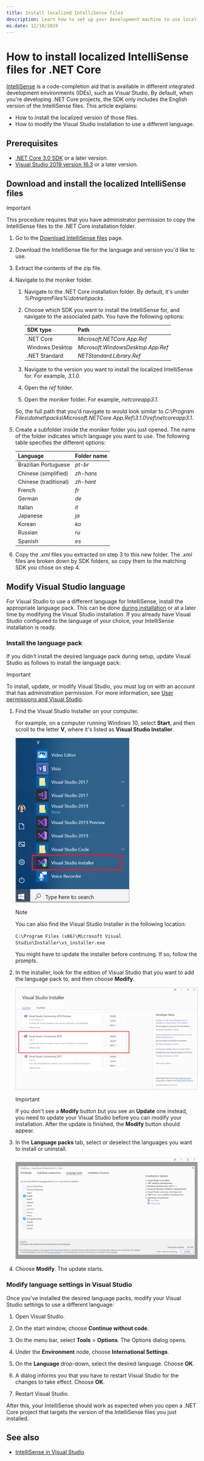 ```yaml
---
title: Install localized IntelliSense files
description: Learn how to set up your development machine to use localized IntelliSense files for .NET Core projects in Visual Studio.
ms.date: 12/18/2019
---
```

# How to install localized IntelliSense files for .NET Core

[IntelliSense](/visualstudio/ide/using-intellisense) is a code-completion aid that is available in different integrated development environments (IDEs), such as Visual Studio. By default, when you're developing .NET Core projects, the SDK only includes the English version of the IntelliSense files. This article explains:

- How to install the localized version of those files.
- How to modify the Visual Studio installation to use a different language.

## Prerequisites

- [.NET Core 3.0 SDK](https://dotnet.microsoft.com/download/dotnet-core) or a later version.
- [Visual Studio 2019 version 16.3](https://visualstudio.microsoft.com/downloads/?utm_medium=microsoft&utm_source=docs.microsoft.com&utm_campaign=inline+link&utm_content=download+vs2019) or a later version.

## Download and install the localized IntelliSense files

> [!IMPORTANT]
> This procedure requires that you have administrator permission to copy the IntelliSense files to the .NET Core installation folder.

1. Go to the [Download IntelliSense files](https://dotnet.microsoft.com/download/dotnet-core/intellisense) page.

1. Download the IntelliSense file for the language and version you'd like to use.

1. Extract the contents of the zip file.

1. Navigate to the moniker folder.

   1. Navigate to the .NET Core installation folder. By default, it's under *%ProgramFiles%\dotnet\packs*.
   1. Choose which SDK you want to install the IntelliSense for, and navigate to the associated path. You have the following options:

      | SDK type        | Path                               |
      | --------------- | ---------------------------------- |
      | .NET Core       | *Microsoft.NETCore.App.Ref*        |
      | Windows Desktop | *Microsoft.WindowsDesktop.App.Ref* |
      | .NET Standard   | *NETStandard.Library.Ref*          |
   
   1. Navigate to the version you want to install the localized IntelliSense for. For example, *3.1.0*.
   1. Open the *ref* folder.
   1. Open the moniker folder. For example, *netcoreapp3.1*.

   So, the full path that you'd navigate to would look similar to *C:\Program Files\dotnet\packs\Microsoft.NETCore.App.Ref\3.1.0\ref\netcoreapp3.1*.

1. Create a subfolder inside the moniker folder you just opened. The name of the folder indicates which language you want to use. The following table specifies the different options:

   | Language              | Folder name |
   | --------------------- | ----------- |
   | Brazilian Portuguese  | *pt-br*     |
   | Chinese (simplified)  | *zh-hans*   |
   | Chinese (traditional) | *zh-hant*   |
   | French                | *fr*        |
   | German                | *de*        |
   | Italian               | *it*        |
   | Japanese              | *ja*        |
   | Korean                | *ko*        |
   | Russian               | *ru*        |
   | Spanish               | *es*        |

1. Copy the *.xml* files you extracted on step 3 to this new folder. The *.xml* files are broken down by SDK folders, so copy them to the matching SDK you chose on step 4.

## Modify Visual Studio language

For Visual Studio to use a different language for IntelliSense, install the appropriate language pack. This can be done [during installation](/visualstudio/install/install-visual-studio#step-6---install-language-packs-optional) or at a later time by modifying the Visual Studio installation. If you already have Visual Studio configured to the language of your choice, your IntelliSense installation is ready.

### Install the language pack

If you didn't install the desired language pack during setup, update Visual Studio as follows to install the language pack:

> [!IMPORTANT]
> To install, update, or modify Visual Studio, you must log on with an account that has administration permission. For more information, see [User permissions and Visual Studio](/visualstudio/ide/user-permissions-and-visual-studio).

1. Find the Visual Studio Installer on your computer.

   For example, on a computer running Windows 10, select **Start**, and then scroll to the letter **V**, where it's listed as **Visual Studio Installer**.

   ![Open the Visual Studio Installer from Windows](./media/localized-intellisense/vs-installer-windows-start.png)

   > [!NOTE]
   > You can also find the Visual Studio Installer in the following location:
   >
   > `C:\Program Files (x86)\Microsoft Visual Studio\Installer\vs_installer.exe`

   You might have to update the installer before continuing. If so, follow the prompts.

1. In the installer, look for the edition of Visual Studio that you want to add the language pack to, and then choose **Modify**.

   ![Update or modify Visual Studio](./media/localized-intellisense/vs-installer-modify.png)

   > [!IMPORTANT]
   > If you don't see a **Modify** button but you see an **Update** one instead, you need to update your Visual Studio before you can modify your installation.
   > After the update is finished, the **Modify** button should appear.

1. In the **Language packs** tab, select or deselect the languages you want to install or uninstall.

   ![Visual Studio language packs tab](./media/localized-intellisense/vs-modify-language-packs.png)

1. Choose **Modify**. The update starts.

### Modify language settings in Visual Studio

Once you've installed the desired language packs, modify your Visual Studio settings to use a different language:

1. Open Visual Studio.

1. On the start window, choose **Continue without code**.

1. On the menu bar, select **Tools** > **Options**. The Options dialog opens.

1. Under the **Environment** node, choose **International Settings**.

1. On the **Language** drop-down, select the desired language. Choose **OK**. 

1. A dialog informs you that you have to restart Visual Studio for the changes to take effect. Choose **OK**.

1. Restart Visual Studio.

After this, your IntelliSense should work as expected when you open a .NET Core project that targets the version of the IntelliSense files you just installed.

## See also

- [IntelliSense in Visual Studio](/visualstudio/ide/using-intellisense)
